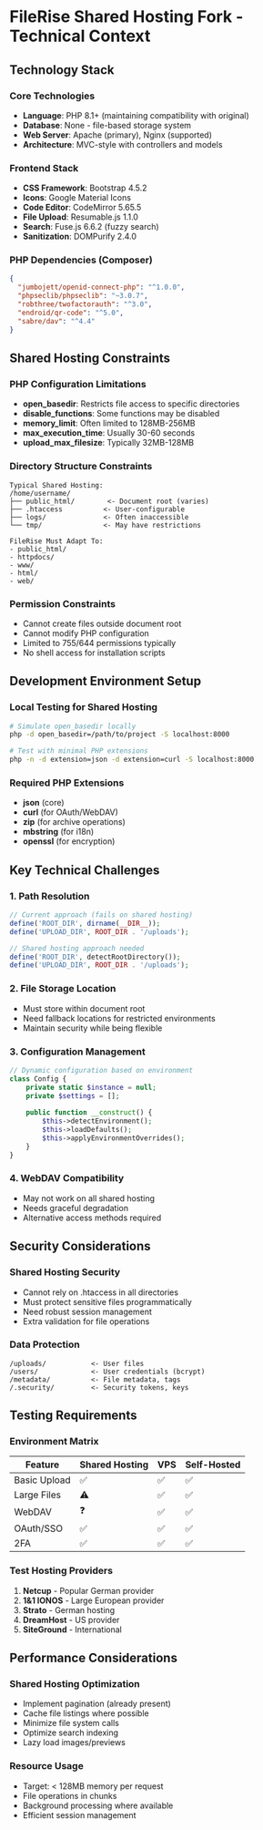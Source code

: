 # FileRise Shared Hosting Fork - Technical Context

## Technology Stack

### Core Technologies
- **Language**: PHP 8.1+ (maintaining compatibility with original)
- **Database**: None - file-based storage system
- **Web Server**: Apache (primary), Nginx (supported)
- **Architecture**: MVC-style with controllers and models

### Frontend Stack
- **CSS Framework**: Bootstrap 4.5.2
- **Icons**: Google Material Icons
- **Code Editor**: CodeMirror 5.65.5
- **File Upload**: Resumable.js 1.1.0
- **Search**: Fuse.js 6.6.2 (fuzzy search)
- **Sanitization**: DOMPurify 2.4.0

### PHP Dependencies (Composer)
```json
{
  "jumbojett/openid-connect-php": "^1.0.0",
  "phpseclib/phpseclib": "~3.0.7",
  "robthree/twofactorauth": "^3.0",
  "endroid/qr-code": "^5.0",
  "sabre/dav": "^4.4"
}
```

## Shared Hosting Constraints

### PHP Configuration Limitations
- **open_basedir**: Restricts file access to specific directories
- **disable_functions**: Some functions may be disabled
- **memory_limit**: Often limited to 128MB-256MB
- **max_execution_time**: Usually 30-60 seconds
- **upload_max_filesize**: Typically 32MB-128MB

### Directory Structure Constraints
```
Typical Shared Hosting:
/home/username/
├── public_html/        <- Document root (varies)
├── .htaccess          <- User-configurable
├── logs/              <- Often inaccessible
└── tmp/               <- May have restrictions

FileRise Must Adapt To:
- public_html/
- httpdocs/
- www/
- html/
- web/
```

### Permission Constraints
- Cannot create files outside document root
- Cannot modify PHP configuration
- Limited to 755/644 permissions typically
- No shell access for installation scripts

## Development Environment Setup

### Local Testing for Shared Hosting
```bash
# Simulate open_basedir locally
php -d open_basedir=/path/to/project -S localhost:8000

# Test with minimal PHP extensions
php -n -d extension=json -d extension=curl -S localhost:8000
```

### Required PHP Extensions
- **json** (core)
- **curl** (for OAuth/WebDAV)
- **zip** (for archive operations)
- **mbstring** (for i18n)
- **openssl** (for encryption)

## Key Technical Challenges

### 1. Path Resolution
```php
// Current approach (fails on shared hosting)
define('ROOT_DIR', dirname(__DIR__));
define('UPLOAD_DIR', ROOT_DIR . '/uploads');

// Shared hosting approach needed
define('ROOT_DIR', detectRootDirectory());
define('UPLOAD_DIR', ROOT_DIR . '/uploads');
```

### 2. File Storage Location
- Must store within document root
- Need fallback locations for restricted environments
- Maintain security while being flexible

### 3. Configuration Management
```php
// Dynamic configuration based on environment
class Config {
    private static $instance = null;
    private $settings = [];
    
    public function __construct() {
        $this->detectEnvironment();
        $this->loadDefaults();
        $this->applyEnvironmentOverrides();
    }
}
```

### 4. WebDAV Compatibility
- May not work on all shared hosting
- Needs graceful degradation
- Alternative access methods required

## Security Considerations

### Shared Hosting Security
- Cannot rely on .htaccess in all directories
- Must protect sensitive files programmatically
- Need robust session management
- Extra validation for file operations

### Data Protection
```
/uploads/           <- User files
/users/             <- User credentials (bcrypt)
/metadata/          <- File metadata, tags
/.security/         <- Security tokens, keys
```

## Testing Requirements

### Environment Matrix
| Feature | Shared Hosting | VPS | Self-Hosted |
|---------|---------------|-----|-------------|
| Basic Upload | ✅ | ✅ | ✅ |
| Large Files | ⚠️ | ✅ | ✅ |
| WebDAV | ❓ | ✅ | ✅ |
| OAuth/SSO | ✅ | ✅ | ✅ |
| 2FA | ✅ | ✅ | ✅ |

### Test Hosting Providers
1. **Netcup** - Popular German provider
2. **1&1 IONOS** - Large European provider
3. **Strato** - German hosting
4. **DreamHost** - US provider
5. **SiteGround** - International

## Performance Considerations

### Shared Hosting Optimization
- Implement pagination (already present)
- Cache file listings where possible
- Minimize file system calls
- Optimize search indexing
- Lazy load images/previews

### Resource Usage
- Target: < 128MB memory per request
- File operations in chunks
- Background processing where available
- Efficient session management 